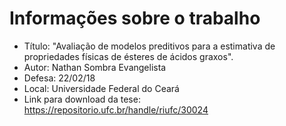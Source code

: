 # Informações sobre o trabalho
* Título: "Avaliação de modelos preditivos para a estimativa de propriedades físicas de ésteres de ácidos graxos".  
* Autor: Nathan Sombra Evangelista  
* Defesa: 22/02/18  
* Local: Universidade Federal do Ceará  
* Link para download da tese: https://repositorio.ufc.br/handle/riufc/30024
